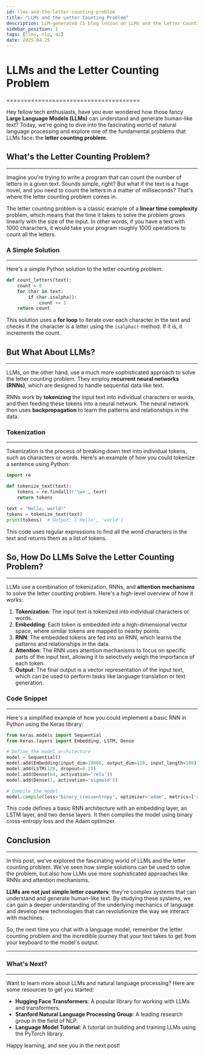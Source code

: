 ```yaml
---
id: llms-and-the-letter-counting-problem
title: "LLMs and the Letter Counting Problem"
description: LLM-generated CS blog lesson on LLMs and the Letter Counting Problem.
sidebar_position: 1
tags: [llms, nlp, ai]
date: 2025-04-25
---
```


# LLMs and the Letter Counting Problem
======================================

Hey fellow tech enthusiasts, have you ever wondered how those fancy **Large Language Models (LLMs)** can understand and generate human-like text? Today, we're going to dive into the fascinating world of natural language processing and explore one of the fundamental problems that LLMs face: the **letter counting problem**.

## What's the Letter Counting Problem?
------------------------------------

Imagine you're trying to write a program that can count the number of letters in a given text. Sounds simple, right? But what if the text is a huge novel, and you need to count the letters in a matter of milliseconds? That's where the letter counting problem comes in.

The letter counting problem is a classic example of a **linear time complexity** problem, which means that the time it takes to solve the problem grows linearly with the size of the input. In other words, if you have a text with 1000 characters, it would take your program roughly 1000 operations to count all the letters.

### A Simple Solution
--------------------

Here's a simple Python solution to the letter counting problem:
```python
def count_letters(text):
    count = 0
    for char in text:
        if char.isalpha():
            count += 1
    return count
```
This solution uses a **for loop** to iterate over each character in the text and checks if the character is a letter using the `isalpha()` method. If it is, it increments the count.

## But What About LLMs?
------------------------

LLMs, on the other hand, use a much more sophisticated approach to solve the letter counting problem. They employ **recurrent neural networks (RNNs)**, which are designed to handle sequential data like text.

RNNs work by **tokenizing** the input text into individual characters or words, and then feeding these tokens into a neural network. The neural network then uses **backpropagation** to learn the patterns and relationships in the data.

### Tokenization
----------------

Tokenization is the process of breaking down text into individual tokens, such as characters or words. Here's an example of how you could tokenize a sentence using Python:
```python
import re

def tokenize_text(text):
    tokens = re.findall(r'\w+', text)
    return tokens

text = "Hello, world!"
tokens = tokenize_text(text)
print(tokens)  # Output: ['Hello', 'world']
```
This code uses regular expressions to find all the word characters in the text and returns them as a list of tokens.

## So, How Do LLMs Solve the Letter Counting Problem?
--------------------------------------------------

LLMs use a combination of tokenization, RNNs, and **attention mechanisms** to solve the letter counting problem. Here's a high-level overview of how it works:

1. **Tokenization**: The input text is tokenized into individual characters or words.
2. **Embedding**: Each token is embedded into a high-dimensional vector space, where similar tokens are mapped to nearby points.
3. **RNN**: The embedded tokens are fed into an RNN, which learns the patterns and relationships in the data.
4. **Attention**: The RNN uses attention mechanisms to focus on specific parts of the input text, allowing it to selectively weigh the importance of each token.
5. **Output**: The final output is a vector representation of the input text, which can be used to perform tasks like language translation or text generation.

### Code Snippet
----------------

Here's a simplified example of how you could implement a basic RNN in Python using the Keras library:
```python
from keras.models import Sequential
from keras.layers import Embedding, LSTM, Dense

# Define the model architecture
model = Sequential()
model.add(Embedding(input_dim=10000, output_dim=128, input_length=100))
model.add(LSTM(128, dropout=0.2))
model.add(Dense(64, activation='relu'))
model.add(Dense(1, activation='sigmoid'))

# Compile the model
model.compile(loss='binary_crossentropy', optimizer='adam', metrics=['accuracy'])
```
This code defines a basic RNN architecture with an embedding layer, an LSTM layer, and two dense layers. It then compiles the model using binary cross-entropy loss and the Adam optimizer.

## Conclusion
----------

In this post, we've explored the fascinating world of LLMs and the letter counting problem. We've seen how simple solutions can be used to solve the problem, but also how LLMs use more sophisticated approaches like RNNs and attention mechanisms.

**LLMs are not just simple letter counters**; they're complex systems that can understand and generate human-like text. By studying these systems, we can gain a deeper understanding of the underlying mechanics of language and develop new technologies that can revolutionize the way we interact with machines.

So, the next time you chat with a language model, remember the letter counting problem and the incredible journey that your text takes to get from your keyboard to the model's output.

---

### What's Next?
----------------

Want to learn more about LLMs and natural language processing? Here are some resources to get you started:

* **Hugging Face Transformers**: A popular library for working with LLMs and transformers.
* **Stanford Natural Language Processing Group**: A leading research group in the field of NLP.
* **Language Model Tutorial**: A tutorial on building and training LLMs using the PyTorch library.

Happy learning, and see you in the next post!

